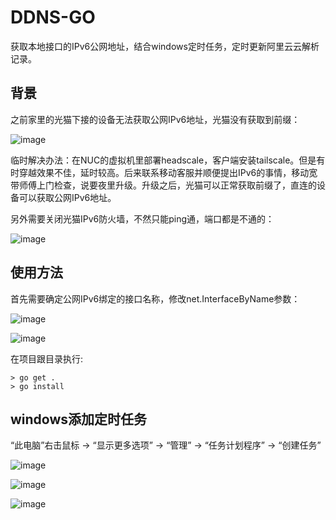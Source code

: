 # DDNS-GO

获取本地接口的IPv6公网地址，结合windows定时任务，定时更新阿里云云解析记录。

## 背景

之前家里的光猫下接的设备无法获取公网IPv6地址，光猫没有获取到前缀：

![image](https://user-images.githubusercontent.com/23628206/228703304-939c3ca6-a721-496c-8f11-75b2811d63aa.png)

临时解决办法：在NUC的虚拟机里部署headscale，客户端安装tailscale。但是有时穿越效果不佳，延时较高。后来联系移动客服并顺便提出IPv6的事情，移动宽带师傅上门检查，说要夜里升级。升级之后，光猫可以正常获取前缀了，直连的设备可以获取公网IPv6地址。

另外需要关闭光猫IPv6防火墙，不然只能ping通，端口都是不通的：

![image](https://user-images.githubusercontent.com/23628206/228704826-7eec8a93-af5c-4c24-a906-ca078cacd7e6.png)


## 使用方法

首先需要确定公网IPv6绑定的接口名称，修改net.InterfaceByName参数：

![image](https://user-images.githubusercontent.com/23628206/228704282-6ac96773-70cc-4789-af97-a5d2110dca95.png)

![image](https://user-images.githubusercontent.com/23628206/228705067-95d6e384-9f18-445f-b231-037091e3e887.png)

在项目跟目录执行:

```
> go get .
> go install
```

## windows添加定时任务

“此电脑”右击鼠标 -> “显示更多选项” -> “管理” -> “任务计划程序” -> “创建任务” 

![image](https://user-images.githubusercontent.com/23628206/228712648-5119f10c-2b83-4b39-a3ce-4f812e016019.png)


![image](https://user-images.githubusercontent.com/23628206/228712169-0895b6ba-c140-4276-b781-50d8cdf04801.png)

![image](https://user-images.githubusercontent.com/23628206/228712258-27deb300-9303-4572-8e9d-864292b375f1.png)



